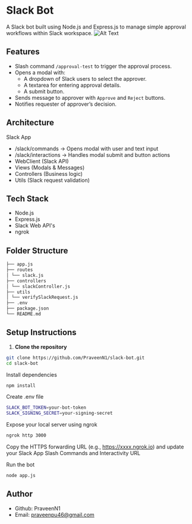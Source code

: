 # Slack Bot 

A Slack bot built using Node.js and Express.js to manage simple approval workflows within Slack workspace.
![Alt Text]("Slack-Bot-Architecture.png")

## Features

- Slash command `/approval-test` to trigger the approval process.
- Opens a modal with:
  - A dropdown of Slack users to select the approver.
  - A textarea for entering approval details.
  - A submit button.
- Sends message to approver with `Approve` and `Reject` buttons.
- Notifies requester of approver’s decision.

## Architecture

Slack App
 -  /slack/commands → Opens modal with user and text input
 -  /slack/interactions → Handles modal submit and button actions
 -  WebClient (Slack API)
 -  Views (Modals & Messages)
 -  Controllers (Business logic)
 -  Utils (Slack request validation)

## Tech Stack

- Node.js
- Express.js
- Slack Web API's
- ngrok 

## Folder Structure

```bash
├── app.js 
├── routes
│ └── slack.js
├── controllers
│ └── slackController.js
├── utils
│ └── verifySlackRequest.js
├── .env
├── package.json
└── README.md
```

## Setup Instructions

1. **Clone the repository**

```bash
git clone https://github.com/PraveenN1/slack-bot.git
cd slack-bot
```

Install dependencies
```bash
npm install
```
Create .env file
```bash
SLACK_BOT_TOKEN=your-bot-token
SLACK_SIGNING_SECRET=your-signing-secret
```
Expose your local server using ngrok
```bash
ngrok http 3000
```
Copy the HTTPS forwarding URL (e.g., https://xxxx.ngrok.io) and update your Slack App Slash Commands and Interactivity URL 

Run the bot
```bash
node app.js
```

## Author
- Github: PraveenN1 
- Email: praveenpu46@gmail.com
